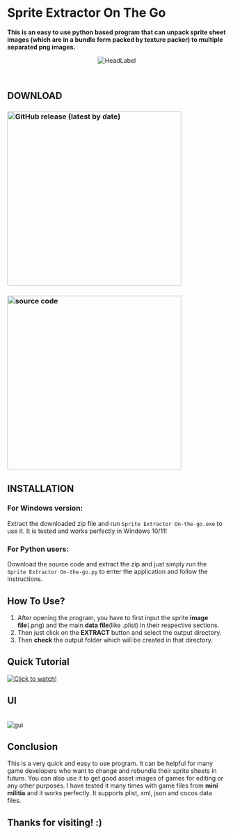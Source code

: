 # Sprite Extractor On The Go
**This is an easy to use python based program that can unpack sprite sheet images (which are in a bundle form packed by texture packer) to multiple separated png images.**
<br><p align='center'>![HeadLabel](https://user-images.githubusercontent.com/89206401/156932646-3de21c52-f4b6-44c8-b25d-ed6a58341508.png)</p>
<br>
## DOWNLOAD 
### [<img alt="GitHub release (latest by date)" src="https://img.shields.io/github/v/release/Akascape/Sprite-Extractor-On-The-Go?display_name=release&label=Windows&logo=Windows&logoColor=019df4&style=for-the-badge" width="400">](https://github.com/Akascape/Sprite-Extractor-On-The-Go/releases/download/1.3/Sprite-Extractor_OTG_1.3.zip)
### [<img alt="source code" src="https://img.shields.io/github/v/release/Akascape/Sprite-Extractor-On-The-Go?color=9508e2&label=Source%20Code&logo=Python&logoColor=yellow&style=for-the-badge"  width="400">](https://github.com/Akascape/Sprite-Extractor-On-The-Go/archive/refs/heads/Main.zip)
## INSTALLATION
### For Windows version:
Extract the downloaded zip file and run `Sprite Extractor On-the-go.exe` to use it. It is tested and works perfectly in Windows 10/11!
### For Python users:
Download the source code and extract the zip and just simply run the `Sprite Extractor On-the-go.py` to enter the application and follow the instructions.
## How To Use?
1) After opening the program, you have to first input the sprite **image file**(.png) and the main **data file**(like .plist) in their respective sections.
2) Then just click on the **EXTRACT** button and select the output directory.
3) Then **check** the output folder which will be created in that directory.

## Quick Tutorial
[![Click to watch!](https://img.youtube.com/vi/YPxh8ihErjE/0.jpg)](https://youtu.be/YPxh8ihErjE)
## UI
<br>![gui](https://user-images.githubusercontent.com/89206401/156932748-36529f1c-abaa-46f0-8e4a-75d0840e9154.png)
<br>
## Conclusion
This is a very quick and easy to use program. It can be helpful for many game developers who want to change and rebundle their sprite sheets in future. You can also use it to get good asset images of games for editing or any other purposes. I have tested it many times with game files from **mini militia** and it works perfectly. It supports plist, xml, json and cocos data files.
<br>
## Thanks for visiting! :)
